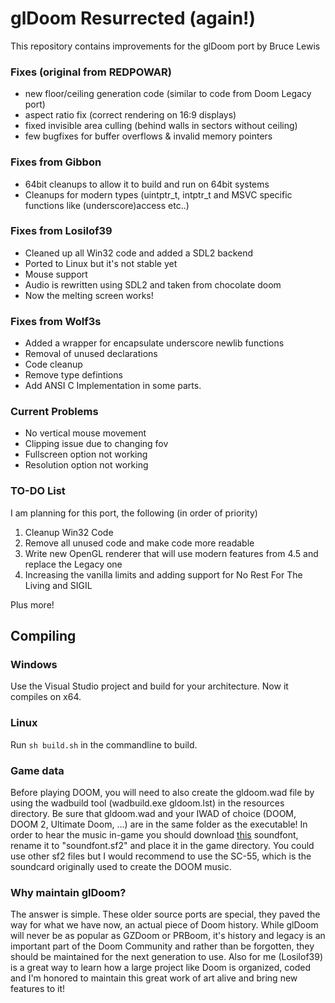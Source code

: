 # glDoom Resurrected (again!)
This repository contains improvements for the glDoom port by Bruce Lewis

### Fixes (original from REDPOWAR)
* new floor/ceiling generation code (similar to code from Doom Legacy port)
* aspect ratio fix (correct rendering on 16:9 displays)
* fixed invisible area culling (behind walls in sectors without ceiling)
* few bugfixes for buffer overflows & invalid memory pointers

### Fixes from Gibbon
* 64bit cleanups to allow it to build and run on 64bit systems
* Cleanups for modern types (uintptr_t, intptr_t and MSVC specific functions like (underscore)access etc..)

### Fixes from Losilof39
* Cleaned up all Win32 code and added a SDL2 backend
* Ported to Linux but it's not stable yet
* Mouse support
* Audio is rewritten using SDL2 and taken from chocolate doom
* Now the melting screen works!

### Fixes from Wolf3s
* Added a wrapper for encapsulate underscore newlib functions
* Removal of unused declarations
* Code cleanup
* Remove type defintions 
* Add ANSI C Implementation in some parts.

### Current Problems
* No vertical mouse movement
* Clipping issue due to changing fov
* Fullscreen option not working
* Resolution option not working

### TO-DO List
I am planning for this port, the following (in order of priority)

1. Cleanup Win32 Code
2. Remove all unused code and make code more readable
3. Write new OpenGL renderer that will use modern features from 4.5 and replace the Legacy one
4. Increasing the vanilla limits and adding support for No Rest For The Living and SIGIL

Plus more!

## Compiling

### Windows
Use the Visual Studio project and build for your architecture.
Now it compiles on x64.

### Linux
Run ``` sh build.sh ``` in the commandline to build.

### Game data
Before playing DOOM, you will need to also create the gldoom.wad file by using the wadbuild tool (wadbuild.exe gldoom.lst) in the resources directory.
Be sure that gldoom.wad and your IWAD of choice (DOOM, DOOM 2, Ultimate Doom, ...) are in the same folder as the executable!
In order to hear the music in-game you should download [this](https://archive.org/download/free-soundfonts-sf2-2019-04/SC-55.sf2) soundfont, rename it to "soundfont.sf2" and place it in the game directory. You could use other sf2 files but I would recommend to use the SC-55, which is the soundcard originally used to create the DOOM music.

### Why maintain glDoom?
The answer is simple. These older source ports are special, they paved the way for what we have now, an actual piece of Doom history. While glDoom will never be as popular as GZDoom or PRBoom, it's history and legacy is an important part of the Doom Community and rather than be forgotten, they should be maintained for the next generation to use. Also for me (Losilof39) is a great way to learn how a large project like Doom is organized, coded and I'm honored to maintain this great work of art alive and bring new features to it!
